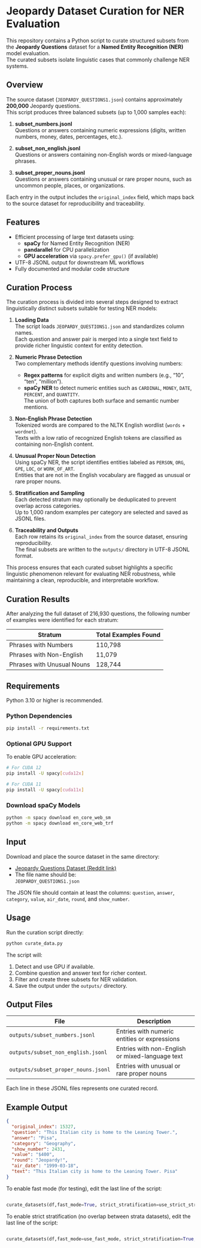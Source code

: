 # Jeopardy Dataset Curation for NER Evaluation

This repository contains a Python script to curate structured subsets from the **Jeopardy Questions** dataset for a **Named Entity Recognition (NER)** model evaluation.  
The curated subsets isolate linguistic cases that commonly challenge NER systems.

## Overview

The source dataset (`JEOPARDY_QUESTIONS1.json`) contains approximately **200,000** Jeopardy questions.  
This script produces three balanced subsets (up to 1,000 samples each):

1. **subset_numbers.jsonl**  
   Questions or answers containing numeric expressions (digits, written numbers, money, dates, percentages, etc.).

2. **subset_non_english.jsonl**  
   Questions or answers containing non-English words or mixed-language phrases.

3. **subset_proper_nouns.jsonl**  
   Questions or answers containing unusual or rare proper nouns, such as uncommon people, places, or organizations.

Each entry in the output includes the `original_index` field, which maps back to the source dataset for reproducibility and traceability.

## Features

- Efficient processing of large text datasets using:
  - **spaCy** for Named Entity Recognition (NER)
  - **pandarallel** for CPU parallelization
  - **GPU acceleration** via `spacy.prefer_gpu()` (if available)
- UTF-8 JSONL output for downstream ML workflows
- Fully documented and modular code structure

## Curation Process

The curation process is divided into several steps designed to extract linguistically distinct subsets suitable for testing NER models:

1. **Loading Data**  
   The script loads `JEOPARDY_QUESTIONS1.json` and standardizes column names.  
   Each question and answer pair is merged into a single text field to provide richer linguistic context for entity detection.

2. **Numeric Phrase Detection**  
   Two complementary methods identify questions involving numbers:  
   - **Regex patterns** for explicit digits and written numbers (e.g., “10”, “ten”, “million”).  
   - **spaCy NER** to detect numeric entities such as `CARDINAL`, `MONEY`, `DATE`, `PERCENT`, and `QUANTITY`.  
   The union of both captures both surface and semantic number mentions.

3. **Non-English Phrase Detection**  
   Tokenized words are compared to the NLTK English wordlist (`words` + `wordnet`).  
   Texts with a low ratio of recognized English tokens are classified as containing non-English content.

4. **Unusual Proper Noun Detection**  
   Using spaCy NER, the script identifies entities labeled as `PERSON`, `ORG`, `GPE`, `LOC`, or `WORK_OF_ART`.  
   Entities that are not in the English vocabulary are flagged as unusual or rare proper nouns.

5. **Stratification and Sampling**  
   Each detected stratum may optionally be deduplicated to prevent overlap across categories.  
   Up to 1,000 random examples per category are selected and saved as JSONL files.

6. **Traceability and Outputs**  
   Each row retains its `original_index` from the source dataset, ensuring reproducibility.  
   The final subsets are written to the `outputs/` directory in UTF-8 JSONL format.

This process ensures that each curated subset highlights a specific linguistic phenomenon relevant for evaluating NER robustness, while maintaining a clean, reproducible, and interpretable workflow.

## Curation Results

After analyzing the full dataset of 216,930 questions, the following number of examples were identified for each stratum:

| Stratum                     | Total Examples Found |
|-----------------------------|----------------------|
| Phrases with Numbers        | 110,798              |
| Phrases with Non-English    | 11,079               |
| Phrases with Unusual Nouns  | 128,744              |


## Requirements

Python 3.10 or higher is recommended.

### Python Dependencies

```bash
pip install -r requirements.txt
```

### Optional GPU Support

To enable GPU acceleration:

```bash
# For CUDA 12
pip install -U spacy[cuda12x]

# For CUDA 11
pip install -U spacy[cuda11x]
```

### Download spaCy Models

```bash
python -m spacy download en_core_web_sm
python -m spacy download en_core_web_trf
```

## Input

Download and place the source dataset in the same directory:

- [Jeopardy Questions Dataset (Reddit link)](https://www.reddit.com/r/datasets/comments/1uyd0t/200000_jeopardy_questions_in_a_json_file/)
- The file name should be:  
  `JEOPARDY_QUESTIONS1.json`

The JSON file should contain at least the columns:
`question`, `answer`, `category`, `value`, `air_date`, `round`, and `show_number`.

## Usage

Run the curation script directly:

```bash
python curate_data.py
```

The script will:

1. Detect and use GPU if available.
2. Combine question and answer text for richer context.
3. Filter and create three subsets for NER validation.
4. Save the output under the `outputs/` directory.

## Output Files

| File | Description |
|------|--------------|
| `outputs/subset_numbers.jsonl` | Entries with numeric entities or expressions |
| `outputs/subset_non_english.jsonl` | Entries with non-English or mixed-language text |
| `outputs/subset_proper_nouns.jsonl` | Entries with unusual or rare proper nouns |

Each line in these JSONL files represents one curated record.

## Example Output

```json
{
  "original_index": 15327,
  "question": "This Italian city is home to the Leaning Tower.",
  "answer": "Pisa",
  "category": "Geography",
  "show_number": 2431,
  "value": "$400",
  "round": "Jeopardy!",
  "air_date": "1999-03-18",
  "text": "This Italian city is home to the Leaning Tower. Pisa"
}
```

To enable fast mode (for testing), edit the last line of the script:

```python

curate_datasets(df,fast_mode=True, strict_stratification=use_strict_stratification, random_state=seed)
```

To enable strict stratification (no overlap between strata datasets), edit the last line of the script:

```python

curate_datasets(df,fast_mode=use_fast_mode, strict_stratification=True, random_state=seed)
```

